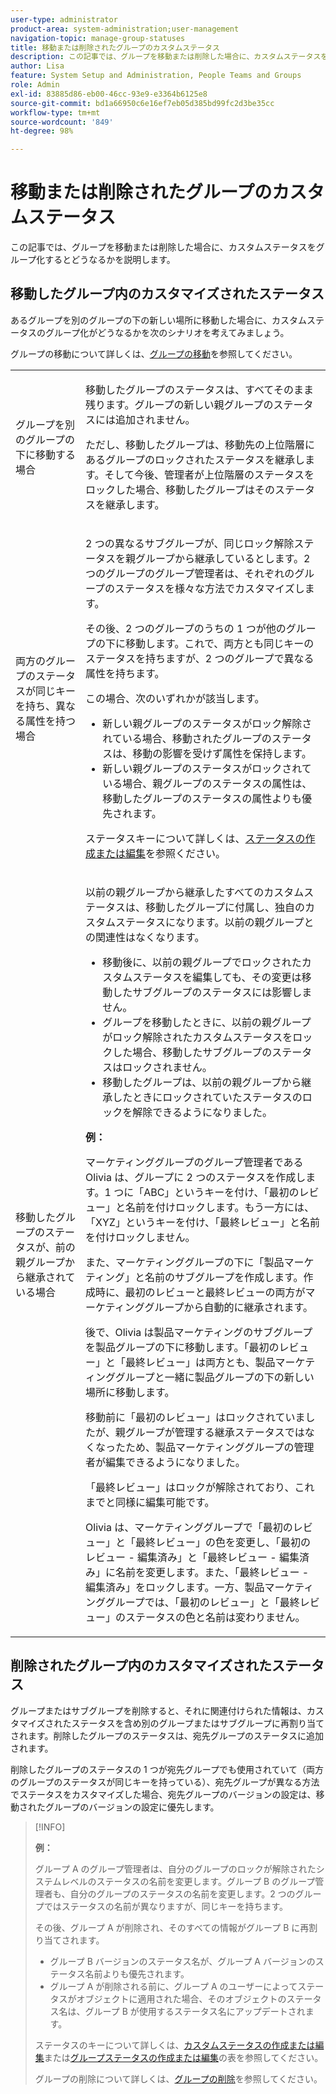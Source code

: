 ```yaml
---
user-type: administrator
product-area: system-administration;user-management
navigation-topic: manage-group-statuses
title: 移動または削除されたグループのカスタムステータス
description: この記事では、グループを移動または削除した場合に、カスタムステータスをグループ化するとどうなるかを説明します。
author: Lisa
feature: System Setup and Administration, People Teams and Groups
role: Admin
exl-id: 83885d86-eb00-46cc-93e9-e3364b6125e8
source-git-commit: bd1a66950c6e16ef7eb05d385bd99fc2d3be35cc
workflow-type: tm+mt
source-wordcount: '849'
ht-degree: 98%

---
```


# 移動または削除されたグループのカスタムステータス

この記事では、グループを移動または削除した場合に、カスタムステータスをグループ化するとどうなるかを説明します。

## 移動したグループ内のカスタマイズされたステータス

あるグループを別のグループの下の新しい場所に移動した場合に、カスタムステータスのグループ化がどうなるかを次のシナリオを考えてみましょう。

グループの移動について詳しくは、[グループの移動](../../../administration-and-setup/manage-groups/create-and-manage-groups/move-a-group.md)を参照してください。

<table style="table-layout:auto"> 
 <col> 
 </col> 
 <col> 
 </col> 
 <tbody> 
  <tr> 
   <td role="rowheader">グループを別のグループの下に移動する場合 </td> 
   <td> <p>移動したグループのステータスは、すべてそのまま残ります。グループの新しい親グループのステータスには追加されません。</p> <p>ただし、移動したグループは、移動先の上位階層にあるグループのロックされたステータスを継承します。そして今後、管理者が上位階層のステータスをロックした場合、移動したグループはそのステータスを継承します。</p> </td> 
  </tr> 
  <tr> 
   <td role="rowheader">両方のグループのステータスが同じキーを持ち、異なる属性を持つ場合</td> 
   <td> <p>2 つの異なるサブグループが、同じロック解除ステータスを親グループから継承しているとします。2 つのグループのグループ管理者は、それぞれのグループのステータスを様々な方法でカスタマイズします。</p> <p>その後、2 つのグループのうちの 1 つが他のグループの下に移動します。これで、両方とも同じキーのステータスを持ちますが、2 つのグループで異なる属性を持ちます。</p> <p>この場合、次のいずれかが該当します。</p> 
    <ul> 
     <li>新しい親グループのステータスがロック解除されている場合、移動されたグループのステータスは、移動の影響を受けず属性を保持します。</li> 
     <li>新しい親グループのステータスがロックされている場合、親グループのステータスの属性は、移動したグループのステータスの属性よりも優先されます。</li> 
    </ul> <p>ステータスキーについて詳しくは、<a href="../../../administration-and-setup/customize-workfront/creating-custom-status-and-priority-labels/create-or-edit-a-status.md" class="MCXref xref">ステータスの作成または編集</a>を参照ください。</p> </td> 
  </tr> 
  <tr> 
   <td>移動したグループのステータスが、前の親グループから継承されている場合 </td> 
   <td> <p>以前の親グループから継承したすべてのカスタムステータスは、移動したグループに付属し、独自のカスタムステータスになります。以前の親グループとの関連性はなくなります。</p> 
    <ul> 
     <li>移動後に、以前の親グループでロックされたカスタムステータスを編集しても、その変更は移動したサブグループのステータスには影響しません。</li> 
     <li>グループを移動したときに、以前の親グループがロック解除されたカスタムステータスをロックした場合、移動したサブグループのステータスはロックされません。</li> 
     <li>移動したグループは、以前の親グループから継承したときにロックされていたステータスのロックを解除できるようになりました。</li> 
    </ul> 
     <p><b>例：</b><p> 
     <p>マーケティンググループのグループ管理者である Olivia は、グループに 2 つのステータスを作成します。1 つに「ABC」というキーを付け、「最初のレビュー」と名前を付けロックします。もう一方には、「XYZ」というキーを付け、「最終レビュー」と名前を付けロックしません。</p> 
     <p>また、マーケティンググループの下に「製品マーケティング」と名前のサブグループを作成します。作成時に、最初のレビューと最終レビューの両方がマーケティンググループから自動的に継承されます。</p> 
     <p>後で、Olivia は製品マーケティングのサブグループを製品グループの下に移動します。「最初のレビュー」と「最終レビュー」は両方とも、製品マーケティンググループと一緒に製品グループの下の新しい場所に移動します。</p> 
     <p>移動前に「最初のレビュー」はロックされていましたが、親グループが管理する継承ステータスではなくなったため、製品マーケティンググループの管理者が編集できるようになりました。</p> 
     <p>「最終レビュー」はロックが解除されており、これまでと同様に編集可能です。</p> 
     <p>Olivia は、マーケティンググループで「最初のレビュー」と「最終レビュー」の色を変更し、「最初のレビュー - 編集済み」と「最終レビュー - 編集済み」に名前を変更します。また、「最終レビュー - 編集済み」をロックします。一方、製品マーケティンググループでは、「最初のレビュー」と「最終レビュー」のステータスの色と名前は変わりません。</p> 
    </div> </td> 
  </tr> 
 </tbody> 
</table>

## 削除されたグループ内のカスタマイズされたステータス

グループまたはサブグループを削除すると、それに関連付けられた情報は、カスタマイズされたステータスを含め別のグループまたはサブグループに再割り当てされます。削除したグループのステータスは、宛先グループのステータスに追加されます。

削除したグループのステータスの 1 つが宛先グループでも使用されていて（両方のグループのステータスが同じキーを持っている）、宛先グループが異なる方法でステータスをカスタマイズした場合、宛先グループのバージョンの設定は、移動されたグループのバージョンの設定に優先します。

>[!INFO]
>
>**例：**
>
>グループ A のグループ管理者は、自分のグループのロックが解除されたシステムレベルのステータスの名前を変更します。グループ B のグループ管理者も、自分のグループのステータスの名前を変更します。2 つのグループではステータスの名前が異なりますが、同じキーを持ちます。
>
>その後、グループ A が削除され、そのすべての情報がグループ B に再割り当てされます。
>
>* グループ B バージョンのステータス名が、グループ A バージョンのステータス名前よりも優先されます。
>* グループ A が削除される前に、グループ A のユーザーによってステータスがオブジェクトに適用された場合、そのオブジェクトのステータス名は、グループ B が使用するステータス名にアップデートされます。
>
>ステータスのキーについて詳しくは、[カスタムステータスの作成または編集](../../../administration-and-setup/customize-workfront/creating-custom-status-and-priority-labels/create-or-edit-a-status.md#create)または[グループステータスの作成または編集](../../../administration-and-setup/manage-groups/manage-group-statuses/create-or-edit-a-group-status.md#create)の表を参照してください。
>
>グループの削除について詳しくは、[グループの削除](../../../administration-and-setup/manage-groups/create-and-manage-groups/delete-a-group.md)を参照してください。
